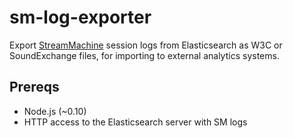 # sm-log-exporter

Export [StreamMachine](https://github.com/StreamMachine/StreamMachine) session
logs from Elasticsearch as W3C or SoundExchange files, for importing to
external analytics systems.

## Prereqs

* Node.js (~0.10)
* HTTP access to the Elasticsearch server with SM logs
